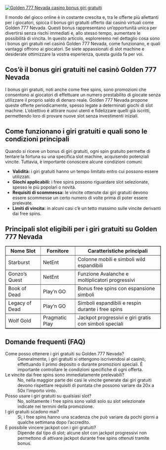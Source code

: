 [![Golden 777 Nevada casino bonus giri gratuiti](https://123-caf.pages.dev/gitsignup.png)](https://vrmoo.ru/Bt82HjjY)

<div>     <p>Il mondo del gioco online è in costante crescita e, tra le offerte più allettanti per i giocatori, spicca il bonus giri gratuiti offerto dai casinò virtuali come Golden 777 Nevada. Questi bonus rappresentano un’opportunità unica per divertirsi senza rischi immediati e, allo stesso tempo, aumentare le possibilità di vincita. In questo articolo, esploreremo nel dettaglio cosa sono i bonus giri gratuiti nel casinò Golden 777 Nevada, come funzionano, e quali vantaggi offrono ai giocatori. Se siete appassionati di slot machine e desiderate ottimizzare la vostra esperienza, questa guida fa per voi.</p>        <h2>Cos’è il bonus giri gratuiti nel casinò Golden 777 Nevada</h2>     <p>I bonus giri gratuiti, noti anche come free spins, sono promozioni che consentono ai giocatori di effettuare un numero prestabilito di giocate senza utilizzare il proprio saldo di denaro reale. Golden 777 Nevada propone queste offerte periodicamente, spesso legate a determinati giochi di slot machine. L’obiettivo è attirare nuovi utenti e fidelizzare quelli già iscritti, permettendo loro di provare nuove slot senza investimenti iniziali.</p>        <h2>Come funzionano i giri gratuiti e quali sono le condizioni principali</h2>     <p>Quando si riceve un bonus di giri gratuiti, ogni spin gratuito permette di tentare la fortuna su una specifica slot machine, acquisendo potenziali vincite. Tuttavia, è importante conoscere alcune condizioni comuni:</p>     <ul>       <li><strong>Validità:</strong> i giri gratuiti hanno un tempo limitato entro cui possono essere utilizzati.</li>       <li><strong>Giochi applicabili:</strong> i free spins possono riguardare slot selezionate, spesso le più popolari o novità.</li>       <li><strong>Requisiti di scommessa:</strong> le vincite ottenute dai giri gratuiti devono essere scommesse un certo numero di volte prima di poter essere prelevate.</li>       <li><strong>Limiti di vincita:</strong> in alcuni casi c’è un tetto massimo sulle vincite derivanti dai free spins.</li>     </ul>        <h2>Principali slot eligibili per i giri gratuiti su Golden 777 Nevada</h2>     <table border="1" cellpadding="5" cellspacing="0">       <thead>         <tr>           <th>Nome Slot</th>           <th>Fornitore</th>           <th>Caratteristiche principali</th>         </tr>       </thead>       <tbody>         <tr>           <td>Starburst</td>           <td>NetEnt</td>           <td>Colonne mobili e simboli wild espandibili</td>         </tr>         <tr>           <td>Gonzo’s Quest</td>           <td>NetEnt</td>           <td>Funzione Avalanche e moltiplicatori progressivi</td>         </tr>         <tr>           <td>Book of Dead</td>           <td>Play’n GO</td>           <td>Bonus free spins con espansione simboli</td>         </tr>         <tr>           <td>Legacy of Dead</td>           <td>Play’n GO</td>           <td>Simboli espandibili e respin durante i free spins</td>         </tr>         <tr>           <td>Wolf Gold</td>           <td>Pragmatic Play</td>           <td>Jackpot progressivi e giri gratis con simboli speciali</td>         </tr>       </tbody>     </table>        <h2>Domande frequenti (FAQ)</h2>     <dl>       <dt>Come posso ottenere i giri gratuiti su Golden 777 Nevada?</dt>       <dd>Generalmente, i giri gratuiti si ottengono iscrivendosi al casinò, effettuando il primo deposito o durante promozioni speciali. È importante controllare le condizioni specifiche di ogni offerta.</dd>          <dt>Le vincite dai free spins sono immediatamente prelevabili?</dt>       <dd>No, nella maggior parte dei casi le vincite generate dai giri gratuiti devono rispettare requisiti di puntata che possono variare da 20x a 50x l’importo vinto.</dd>          <dt>Posso usare i giri gratuiti su qualsiasi slot?</dt>       <dd>No, solitamente i free spins sono validi solo su slot selezionate indicate nei termini della promozione.</dd>          <dt>I giri gratuiti scadono mai?</dt>       <dd>Sì, i free spins hanno una scadenza che può variare da pochi giorni a qualche settimana dopo l’accredito.</dd>          <dt>È possibile vincere jackpot con i giri gratuiti?</dt>       <dd>Dipende dal tipo di slot; alcune slot con jackpot progressivi non permettono di attivare jackpot durante free spins ottenuti tramite bonus.</dd>     </dl>   </div>